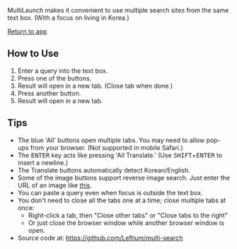 MultiLaunch makes it convenient to use multiple search sites from the same text box. (With a focus
on living in Korea.)

[Return to app](/)

## How to Use

1. Enter a query into the text box.
2. Press one of the buttons.
3. Result will open in a new tab. (Close tab when done.)
4. Press another button.
5. Result will open in a new tab.

## Tips

-   The blue 'All' buttons open multiple tabs. You may need to allow pop-ups from your browser. (Not supported in mobile Safari.)
-   The <kbd>ENTER</kbd> key acts like pressing 'All Translate.' (Use <kbd>SHIFT</kbd>+<kbd>ENTER</kbd> to insert a newline.)
-   The Translate buttons automatically detect Korean/English.
-   Some of the image buttons support reverse image search. Just enter the URL of an image like [this](/?q=https://placekitten.com/800/500).
-   You can paste a query even when focus is outside the text box.
-   You don't need to close all the tabs one at a time; close multiple tabs at once:
    -   Right-click a tab, then "Close other tabs" or "Close tabs to the right"
    -   Or just close the browser window while another browser window is open.
-   Source code at: https://github.com/Leftium/multi-search
